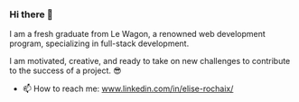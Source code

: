 ### Hi there 👋

I am a fresh graduate from Le Wagon, a renowned web development program, specializing in full-stack development.

I am motivated, creative, and ready to take on new challenges to contribute to the success of a project. 😎

 - 📫 How to reach me: www.linkedin.com/in/elise-rochaix/
   
